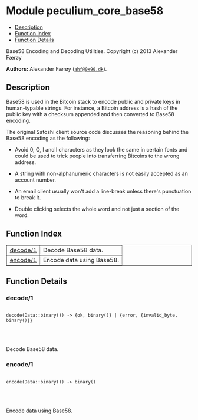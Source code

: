 

# Module peculium_core_base58 #
* [Description](#description)
* [Function Index](#index)
* [Function Details](#functions)


Base58 Encoding and Decoding Utilities.
Copyright (c)  2013 Alexander Færøy

__Authors:__ Alexander Færøy ([`ahf@0x90.dk`](mailto:ahf@0x90.dk)).
<a name="description"></a>

## Description ##


Base58 is used in the Bitcoin stack to encode public and private keys in
human-typable strings. For instance, a Bitcoin address is a hash of the
public key with a checksum appended and then converted to Base58 encoding.



The original Satoshi client source code discusses the reasoning behind the
Base58 encoding as the following:



- Avoid 0, O, I and l characters as they look the same in certain fonts and
could be used to trick people into transferring Bitcoins to the wrong
address.



- A string with non-alphanumeric characters is not easily accepted as an
account number.



- An email client usually won't add a line-break unless there's punctuation
to break it.


- Double clicking selects the whole word and not just a section of the
word.<a name="index"></a>

## Function Index ##


<table width="100%" border="1" cellspacing="0" cellpadding="2" summary="function index"><tr><td valign="top"><a href="#decode-1">decode/1</a></td><td>Decode Base58 data.</td></tr><tr><td valign="top"><a href="#encode-1">encode/1</a></td><td>Encode data using Base58.</td></tr></table>


<a name="functions"></a>

## Function Details ##

<a name="decode-1"></a>

### decode/1 ###


<pre><code>
decode(Data::binary()) -&gt; {ok, binary()} | {error, {invalid_byte, binary()}}
</code></pre>

<br></br>


Decode Base58 data.
<a name="encode-1"></a>

### encode/1 ###


<pre><code>
encode(Data::binary()) -&gt; binary()
</code></pre>

<br></br>


Encode data using Base58.
